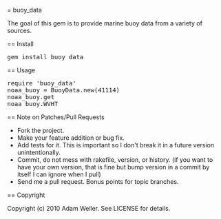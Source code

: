 = buoy_data

The goal of this gem is to provide marine buoy data from a variety of sources.

== Install

<pre>
gem install buoy_data
</pre>

== Usage

<pre>
require 'buoy_data'
noaa_buoy = BuoyData.new(41114)
noaa_buoy.get
noaa_buoy.WVHT
</pre>

== Note on Patches/Pull Requests
 
* Fork the project.
* Make your feature addition or bug fix.
* Add tests for it. This is important so I don't break it in a
  future version unintentionally.
* Commit, do not mess with rakefile, version, or history.
  (if you want to have your own version, that is fine but bump version in a commit by itself I can ignore when I pull)
* Send me a pull request. Bonus points for topic branches.

== Copyright

Copyright (c) 2010 Adam Weller. See LICENSE for details.
